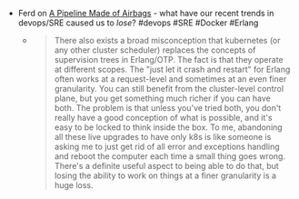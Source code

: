 - Ferd on [A Pipeline Made of Airbags](https://ferd.ca/a-pipeline-made-of-airbags.html) - what have our recent trends in devops/SRE caused us to _lose_? #devops #SRE #Docker #Erlang
	- > There also exists a broad misconception that kubernetes (or any other cluster scheduler) replaces the concepts of supervision trees in Erlang/OTP. The fact is that they operate at different scopes. The "just let it crash and restart" for Erlang often works at a request-level and sometimes at an even finer granularity. You can still benefit from the cluster-level control plane, but you get something much richer if you can have both. The problem is that unless you've tried both, you don't really have a good conception of what is possible, and it's easy to be locked to think inside the box.
	  To me, abandoning all these live upgrades to have only k8s is like someone is asking me to just get rid of all error and exceptions handling and reboot the computer each time a small thing goes wrong. There's a definite useful aspect to being able to do that, but losing the ability to work on things at a finer granularity is a huge loss.